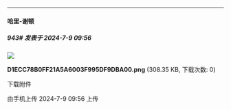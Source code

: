 ﻿
*****

####  哈里-谢顿  
##### 943#       发表于 2024-7-9 09:56

<img src="https://img.saraba1st.com/forum/202407/09/095656eimz96zeq0tizj6q.png" referrerpolicy="no-referrer">

<strong>D1ECC78B0FF21A5A6003F995DF9DBA00.png</strong> (308.35 KB, 下载次数: 0)

下载附件

由手机上传
2024-7-9 09:56 上传

